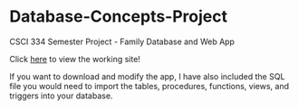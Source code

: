 # Database-Concepts-Project
CSCI 334 Semester Project - Family Database and Web App
  
Click [here](https://meganl.sgedu.site/index.php) to view the working site!

If you want to download and modify the app, I have also included the SQL file you would need to import the tables, procedures, functions, views, and triggers into your database.
